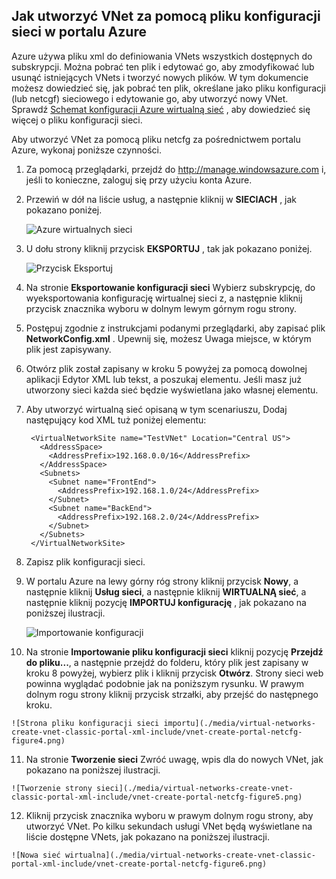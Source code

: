 ## <a name="how-to-create-a-vnet-using-a-network-config-file-in-the-azure-portal"></a>Jak utworzyć VNet za pomocą pliku konfiguracji sieci w portalu Azure

Azure używa pliku xml do definiowania VNets wszystkich dostępnych do subskrypcji. Można pobrać ten plik i edytować go, aby zmodyfikować lub usunąć istniejących VNets i tworzyć nowych plików. W tym dokumencie możesz dowiedzieć się, jak pobrać ten plik, określane jako pliku konfiguracji (lub netcgf) sieciowego i edytowanie go, aby utworzyć nowy VNet. Sprawdź [Schemat konfiguracji Azure wirtualną sieć](https://msdn.microsoft.com/library/azure/jj157100.aspx) , aby dowiedzieć się więcej o pliku konfiguracji sieci.

Aby utworzyć VNet za pomocą pliku netcfg za pośrednictwem portalu Azure, wykonaj poniższe czynności.

1. Za pomocą przeglądarki, przejdź do http://manage.windowsazure.com i, jeśli to konieczne, zaloguj się przy użyciu konta Azure.
2. Przewiń w dół na liście usług, a następnie kliknij w **SIECIACH** , jak pokazano poniżej.

    ![Azure wirtualnych sieci](./media/virtual-networks-create-vnet-classic-portal-xml-include/vnet-create-portal-netcfg-figure1.gif)

3. U dołu strony kliknij przycisk **EKSPORTUJ** , tak jak pokazano poniżej.

    ![Przycisk Eksportuj](./media/virtual-networks-create-vnet-classic-portal-xml-include/vnet-create-portal-netcfg-figure2.png)

4. Na stronie **Eksportowanie konfiguracji sieci** Wybierz subskrypcję, do wyeksportowania konfigurację wirtualnej sieci z, a następnie kliknij przycisk znacznika wyboru w dolnym lewym górnym rogu strony.
5. Postępuj zgodnie z instrukcjami podanymi przeglądarki, aby zapisać plik **NetworkConfig.xml** . Upewnij się, możesz Uwaga miejsce, w którym plik jest zapisywany.
6. Otwórz plik został zapisany w kroku 5 powyżej za pomocą dowolnej aplikacji Edytor XML lub tekst, a poszukaj **<VirtualNetworkSites>** elementu. Jeśli masz już utworzony sieci każda sieć będzie wyświetlana jako własnej **<VirtualNetworkSite>** elementu.
7. Aby utworzyć wirtualną sieć opisaną w tym scenariuszu, Dodaj następujący kod XML tuż poniżej **<VirtualNetworkSites>** elementu:

        <VirtualNetworkSite name="TestVNet" Location="Central US">
          <AddressSpace>
            <AddressPrefix>192.168.0.0/16</AddressPrefix>
          </AddressSpace>
          <Subnets>
            <Subnet name="FrontEnd">
              <AddressPrefix>192.168.1.0/24</AddressPrefix>
            </Subnet>
            <Subnet name="BackEnd">
              <AddressPrefix>192.168.2.0/24</AddressPrefix>
            </Subnet>
          </Subnets>
        </VirtualNetworkSite>

8.  Zapisz plik konfiguracji sieci.
9.  W portalu Azure na lewy górny róg strony kliknij przycisk **Nowy**, a następnie kliknij **Usług sieci**, a następnie kliknij **WIRTUALNĄ sieć**, a następnie kliknij pozycję **IMPORTUJ konfigurację** , jak pokazano na poniższej ilustracji.

    ![Importowanie konfiguracji](./media/virtual-networks-create-vnet-classic-portal-xml-include/vnet-create-portal-netcfg-figure3.gif)

10.  Na stronie **Importowanie pliku konfiguracji sieci** kliknij pozycję **Przejdź do pliku...**, a następnie przejdź do folderu, który plik jest zapisany w kroku 8 powyżej, wybierz plik i kliknij przycisk **Otwórz**. Strony sieci web powinna wyglądać podobnie jak na poniższym rysunku. W prawym dolnym rogu strony kliknij przycisk strzałki, aby przejść do następnego kroku.

    ![Strona pliku konfiguracji sieci importu](./media/virtual-networks-create-vnet-classic-portal-xml-include/vnet-create-portal-netcfg-figure4.png)

11.   Na stronie **Tworzenie sieci** Zwróć uwagę, wpis dla do nowych VNet, jak pokazano na poniższej ilustracji.

    ![Tworzenie strony sieci](./media/virtual-networks-create-vnet-classic-portal-xml-include/vnet-create-portal-netcfg-figure5.png)

12.   Kliknij przycisk znacznika wyboru w prawym dolnym rogu strony, aby utworzyć VNet. Po kilku sekundach usługi VNet będą wyświetlane na liście dostępne VNets, jak pokazano na poniższej ilustracji.

    ![Nowa sieć wirtualna](./media/virtual-networks-create-vnet-classic-portal-xml-include/vnet-create-portal-netcfg-figure6.png)